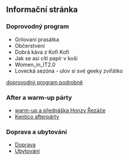 Informační stránka
------------------

### Doprovodný program
 - Grilovaní prasátka
 - Občerstvení
 - Dobrá káva z Kofi Kofi
 - Jak se asi cítí papír v koši
 - Women_in_IT2.0
 - Lovecká sezóna - ulov si své geeky zvířátko

[doprovodný program podrobně](/stranka/doprovodny-program/)

### After a warm-up párty
 - [warm-up a přednáška Honzy Řezáče](/stranka/warmup/)
 - [Kentico afterpárty](/stranka/afterparty/)

### Doprava a ubytování
 - [Doprava](/stranka/doprava/)
 - [Ubytování](/stranka/ubytovani/)

